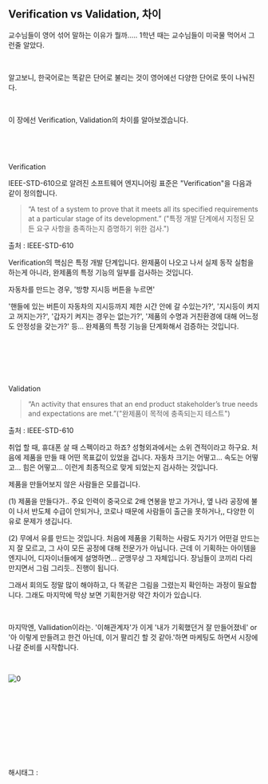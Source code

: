 ## Verification vs Validation, 차이

교수님들이 영어 섞어 말하는 이유가 뭘까..... 1학년 때는 교수님들이 미국물 먹어서 그런줄 알았다.

​

알고보니, 한국어로는 똑같은 단어로 불리는 것이 영어에선 다양한 단어로 뜻이 나눠진다.

​

이 장에선 Verification, Validation의 차이를 알아보겠습니다.

​

​

Verification

IEEE-STD-610으로 알려진 소프트웨어 엔지니어링 표준은 "Verification"을 다음과 같이 정의합니다.

> “A test of a system to prove that it meets all its specified requirements at a particular stage of its development.” ("특정 개발 단계에서 지정된 모든 요구 사항을 충족하는지 증명하기 위한 검사.")

출처 : IEEE-STD-610

Verification의 핵심은 특정 개발 단계입니다. 완제품이 나오고 나서 실제 동작 실험을 하는게 아니라, 완제품의 특정 기능의 일부를 검사하는 것입니다.

자동차를 만드는 경우, '방향 지시등 버튼을 누르면'

 '핸들에 있는 버튼이 자동차의 지시등까지 제한 시간 안에 갈 수있는가?', '지시등이 켜지고 꺼지는가?', '갑자기 켜지는 경우는 없는가?', '제품의 수명과 거친환경에 대해 어느정도 안정성을 갖는가?' 등... 완제품의 특정 기능을 단계화해서 검증하는 것입니다.

​

​

​

Validation

> “An activity that ensures that an end product stakeholder’s true needs and expectations are met.”("완제품이 목적에 충족되는지 테스트")

출처 : IEEE-STD-610

취업 할 때, 휴대폰 살 때 스펙이라고 하죠? 성형외과에서는 소위 견적이라고 하구요. 처음에 제품을 만들 때 어떤 목표값이 있었을 겁니다. 자동차 크기는 어떻고... 속도는 어떻고... 힘은 어떻고... 이런게 최종적으로 맞게 되었는지 검사하는 것입니다.

제품을 만들어보지 않은 사람들은 모를겁니다.

(1) 제품을 만들다가.. 주요 인력이 중국으로 2배 연봉을 받고 가거나, 옆 나라 공장에 불이 나서 반도체 수급이 안되거나, 코로나 때문에 사람들이 출근을 못하거나,, 다양한 이유로 문제가 생깁니다.

(2) 무에서 유를 만드는 것입니다. 처음에 제품을 기획하는 사람도 자기가 어떤걸 만드는지 잘 모르고, 그 사이 모든 공정에 대해 전문가가 아닙니다. 근데 이 기획하는 아이템을 엔지니어, 디자이너들에게 설명하면... 군맹무상 그 자체입니다. 장님들이 코끼리 다리 만지면서 그림 그리듯.. 진행이 됩니다.

그래서 회의도 정말 많이 해야하고, 다 똑같은 그림을 그렸는지 확인하는 과정이 필요합니다. 그래도 마지막에 막상 보면 기획한거랑 약간 차이가 있습니다.

​

마지막엔, Vallidation이라는. '이해관계자'가 이게 '내가 기획했던거 잘 만들어졌네' or '아 이렇게 만들려고 한건 아닌데, 이거 팔리긴 할 것 같아.'하면 마케팅도 하면서 시장에 나갈 준비를 시작합니다. 

​

![0](/asset/img/222677073306/0.png)

​

​

​

​

​

 해시태그 : 